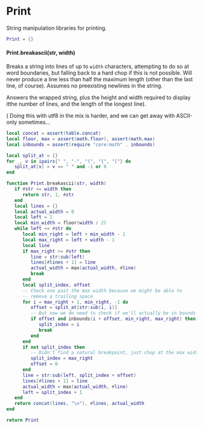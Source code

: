 # Print


  String manipulation libraries for printing\.


```lua
Print = {}
```


#### Print\.breakascii\(str, width\)

Breaks a string into lines of up to `width` characters, attempting to do so at
word boundaries, but falling back to a hard chop if this is not possible\.
Will never produce a line less than half the maximum length \(other than the
last line, of course\)\. Assumes no preexisting newlines in the string\.

Answers the wrapped string, plus the height and width required to display itthe number of lines, and the length of the longest line\)\.

\(
Doing this with utf8 in the mix is harder, and we can get away with
ASCII\-only sometimes\.\.\.

```lua
local concat = assert(table.concat)
local floor, max = assert(math.floor), assert(math.max)
local inbounds = assert(require "core:math" . inbounds)

local split_at = {}
for _, v in ipairs{" ", "-", "(", "{", "["} do
   split_at[v] = v == " " and -1 or 0
end

function Print.breakascii(str, width)
   if #str <= width then
      return str, 1, #str
   end
   local lines = {}
   local actual_width = 0
   local left = 1
   local min_width = floor(width / 2)
   while left <= #str do
      local min_right = left + min_width - 1
      local max_right = left + width - 1
      local line
      if max_right >= #str then
         line = str:sub(left)
         lines[#lines + 1] = line
         actual_width = max(actual_width, #line)
         break
      end
      local split_index, offset
      -- Check one past the max width because we might be able to
      -- remove a trailing space
      for i = max_right + 1, min_right, -1 do
         offset = split_at[str:sub(i, i)]
         -- But now we do need to check if we'll actually be in bounds
         if offset and inbounds(i + offset, min_right, max_right) then
            split_index = i
            break
         end
      end
      if not split_index then
         -- Didn't find a natural breakpoint, just chop at the max width
         split_index = max_right
         offset = 0
      end
      line = str:sub(left, split_index + offset)
      lines[#lines + 1] = line
      actual_width = max(actual_width, #line)
      left = split_index + 1
   end
   return concat(lines, "\n"), #lines, actual_width
end
```


```lua
return Print
```

